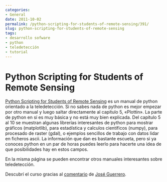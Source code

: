 ```yaml
---
categories:
- General
date: 2011-10-02
permalink: /python-scripting-for-students-of-remote-sensing/391/
slug: python-scripting-for-students-of-remote-sensing
tags:
- desarrollo sofware
- python
- teledetección
- tutorial
---
```


# Python Scripting for Students of Remote Sensing

[Python Scripting for Students of Remote Sensing](http://www.landmap.ac.uk/index.php/Learning-Materials/Python-Scripting/Python-Scripting-for-Students-of-Remote-Sensing/menu-id-100767.html) es un manual de python orientado a la teledetección. Si no sabes nada de python es mejor empezar por otro manual y luego saltar directamente al capítulo 5, «Plottin». La parte de python en sí es muy básica y no está muy bien explicada. Del capítulo 5 al 10 se muestran algunas librerías interesantes de python para mostrar gráficos (matplotlib), para estadística y calculos científicos (numpy), para procesado de raster (gdal), o ejemplos sencillos de trabajo con datos lidar en ficheros ascii. La información que dan es bastante escueta, pero si ya conoces python en un par de horas puedes leerlo para hacerte una idea de que posibilidades hay en estos campos.

En la misma página se pueden encontrar otros manuales interesantes sobre teledetección.

Descubrí el curso gracias al [comentario](http://conocimientoabierto.es/curso-objetivo-programacao-python/325/comment-page-1/#comment-15182) de [José Guerrero](http://joseguerreroa.wordpress.com/).